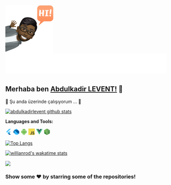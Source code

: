 <img align="left" width="150" height="150" alt="Abdulkadir LEVENT" src="https://raw.githubusercontent.com/abdulkadirlevent/abdulkadirlevent/master/avatar.png"/>
<h1 align="right" >
  <img src="https://raw.githubusercontent.com/abdulkadirlevent/abdulkadirlevent/master/name.svg" alt="Abdulkadir LEVENT" />
</h1>

 ## Merhaba ben [Abdulkadir LEVENT!](https://leventler.net) 👋
 
🔭 Şu anda üzerinde çalışıyorum ... 👋

[![abdulkadirlevent github stats](https://github-readme-stats.vercel.app/api?username=abdulkadirlevent&show_icons=true&theme=algolia)](https://github.com/abdulkadirlevent)

**Languages and Tools:**  

<code><img height="20" src="https://raw.githubusercontent.com/github/explore/80688e429a7d4ef2fca1e82350fe8e3517d3494d/topics/flutter/flutter.png"></code>
<code><img height="20" src="https://raw.githubusercontent.com/github/explore/80688e429a7d4ef2fca1e82350fe8e3517d3494d/topics/dart/dart.png"></code>
<code><img height="20" src="https://raw.githubusercontent.com/github/explore/80688e429a7d4ef2fca1e82350fe8e3517d3494d/topics/android/android.png"></code>
<code><img height="20" src="https://raw.githubusercontent.com/github/explore/80688e429a7d4ef2fca1e82350fe8e3517d3494d/topics/javascript/javascript.png"></code>
<code><img height="20" src="https://raw.githubusercontent.com/github/explore/80688e429a7d4ef2fca1e82350fe8e3517d3494d/topics/vue/vue.png"></code>
<code><img height="20" src="https://raw.githubusercontent.com/github/explore/80688e429a7d4ef2fca1e82350fe8e3517d3494d/topics/nodejs/nodejs.png"></code> 

[![Top Langs](https://github-readme-stats.vercel.app/api/top-langs/?username=abdulkadirlevent&theme=algolia)](https://github.com/abdulkadirlevent)

[![willianrod's wakatime stats](https://github-readme-stats.vercel.app/api/wakatime?username=willianrod&theme=algolia)](https://github.com/abdulkadirlevent/github-readme-stats)

<a href="https://github.com/abdulkadirlevent/Stundenplan" target="_blank"><img align="center" src="https://github-readme-stats.vercel.app/api/pin/username=abdulkadirlevent&repo=Stundenplan&theme=gruvbox"></a>

 ### Show some ❤️ by starring some of the repositories!

<!--
**abdulkadirlevent/abdulkadirlevent** is a ✨ _special_ ✨ repository because its `README.md` (this file) appears on your GitHub profile.

Here are some ideas to get you started:

- 🔭 I’m currently working on ...
- 🌱 I’m currently learning ...
- 👯 I’m looking to collaborate on ...
- 🤔 I’m looking for help with ...
- 💬 Ask me about ...
- 📫 How to reach me: ...
- 😄 Pronouns: ...
- ⚡ Fun fact: ...
-->

